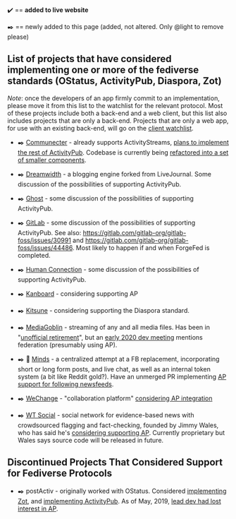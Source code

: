 :heavy_check_mark: == **added to live website**

:black_nib: == newly added to this page (added, not altered. Only @light to remove please)

## List of projects that have considered implementing one or more of the fediverse standards (OStatus, ActivityPub, Diaspora, Zot)

*Note*: once the developers of an app firmly commit to an implementation, please move it from this list to the watchlist for the relevant protocol. Most of these projects include both a back-end and a web client, but this list also includes projects that are only a back-end. Projects that are only a web app, for use with an existing back-end, will go on the [client watchlist](https://git.feneas.org/feneas/fediverse/wikis/watchlist-for-client-apps).

* :black_nib: [Communecter](https://github.com/pixelhumain/) - already supports ActivityStreams, [plans to implement the rest of ActivityPub](https://www.loomio.org/d/Y8kHSzPE/activitypub-as-a-decentralized-oae-infrastructure-/3). Codebase is currently being [refactored into a set of smaller components](https://www.loomio.org/d/Y8kHSzPE/activitypub-as-a-decentralized-oae-infrastructure-/19).

* :black_nib: [Dreamwidth](https://github.com/dreamwidth/dw-free/issues/2337) - a blogging engine forked from LiveJournal. Some discussion of the possibilities of supporting ActivityPub.

* :black_nib: [Ghost](https://forum.ghost.org/t/federate-over-activitypub/1989/15) - some discussion of the possibilities of supporting ActivityPub.

* :black_nib: [GitLab](https://gitlab.com/gitlab-org/gitlab-foss/issues/4013) - some discussion of the possibilities of supporting ActivityPub. See also: https://gitlab.com/gitlab-org/gitlab-foss/issues/30991 and https://gitlab.com/gitlab-org/gitlab-foss/issues/44486. Most likely to happen if and when ForgeFed is completed.

* :black_nib: [Human Connection](https://github.com/Human-Connection/Human-Connection/issues/114) - some discussion of the possibilities of supporting ActivityPub.

* :black_nib: [Kanboard](https://kanboard.discourse.group/t/federated-activity-streams-with-activitypub/85) - considering supporting AP

* :black_nib: [Kitsune](https://github.com/valerauko/kitsune/issues/14) - considering supporting the Diaspora standard.

* :black_nib: [MediaGoblin](https://issues.mediagoblin.org/ticket/5503) - streaming of any and all media files. Has been in "[unofficial retirement](https://news.ycombinator.com/item?id=19779594)", but an [early 2020 dev meeting](https://etherpad.wikimedia.org/p/mediagoblin-2020-02-15) mentions federation (presumably using AP).

* :black_nib: :tada: [Minds](https://gitlab.com/minds/engine/issues/183) - a centralized attempt at a FB replacement, incorporating short or long form posts, and live chat, as well as an internal token system (a bit like Reddit gold?). Have an unmerged PR implementing [AP support for following newsfeeds](https://gitlab.com/minds/engine/merge_requests/28).

* :black_nib: [WeChange](https://github.com/wechange-eg) - "collaboration platform" [considering AP integration](https://wechange.de/project/transition-connect-commons-api/note/aktuelles-zu-transition-connect/)

* :black_nib: [WT Social]() - social network for evidence-based news with crowdsourced flagging and fact-checking, founded by Jimmy Wales, who has said he's [considering supporting AP](https://twitter.com/jimmy_wales/status/1192447180725989376). Currently proprietary but Wales says source code will be released in future. 

## Discontinued Projects That Considered Support for Fediverse Protocols

* :black_nib: postActiv - originally worked with OStatus. Considered [implementing Zot](http://gitea.postactiv.com/postActiv/postActiv/issues/1), and [implementing ActivityPub](http://gitea.postactiv.com/postActiv/postActiv/issues/3). As of May, 2019, [lead dev had lost interest in AP](https://pinafore.social/statuses/102134006705360903).